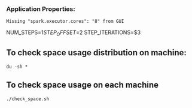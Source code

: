 ### Application Properties:
    Missing "spark.executor.cores": "8" from GUI
    
NUM_STEPS=$1
STEP_OFFSET=$2
STEP_ITERATIONS=$3

## To check space usage distribution on machine:
    du -sh *
    
## To check space usage on each machine
    ./check_space.sh